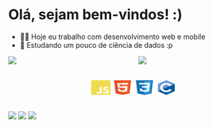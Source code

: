 # Olá, sejam bem-vindos! :)

- 👨‍💻 Hoje eu trabalho com desenvolvimento web e mobile
- 🌱 Estudando um pouco de ciência de dados :p

<div style="display: flex; justify-content: space-between;">
  <a href="https://github.com/coqzieiro" style="flex-basis: 48%;">
    <img height="145em" src="https://github-readme-stats.vercel.app/api?username=coqzieiro&show_icons=true&theme=dracula&include_all_commits=true&count_private=true"/>
  </a>
  <a href="https://github.com/coqzieiro" style="flex-basis: 48%;">
    <img height="145em" src="https://github-readme-stats.vercel.app/api/top-langs/?username=coqzieiro&layout=compact&langs_count=16&theme=dracula"/>
  </a>
</div>

##

<div style="margin-top: 20px;">
  <p style="text-align: center;">
    <img alt="Felipe-Js" height="30" width="40" src="https://raw.githubusercontent.com/devicons/devicon/master/icons/javascript/javascript-plain.svg">
    <img alt="Felipe-HTML" height="30" width="40" src="https://raw.githubusercontent.com/devicons/devicon/master/icons/html5/html5-original.svg">
    <img alt="Felipe-CSS" height="30" width="40" src="https://raw.githubusercontent.com/devicons/devicon/master/icons/css3/css3-original.svg">
    <img alt="Felipe-Csharp" height="30" width="40" src="https://raw.githubusercontent.com/devicons/devicon/master/icons/c/c-original.svg">  
  </p>
</div>

  ##
 
<div> 
  <a href="https://www.instagram.com/felipecoqz_/" target="_blank"><img src="https://img.shields.io/badge/-Instagram-%23E4405F?style=for-the-badge&logo=instagram&logoColor=white" target="_blank"></a>
  <a href = "mailto:felipe.coqueiro@usp.br"><img src="https://img.shields.io/badge/-Gmail-%23333?style=for-the-badge&logo=gmail&logoColor=white" target="_blank"></a>
  <a href="https://www.linkedin.com/in/felipe-da-costa-coqueiro-713406227/" target="_blank"><img src="https://img.shields.io/badge/-LinkedIn-%230077B5?style=for-the-badge&logo=linkedin&logoColor=white" target="_blank"></a> 
</div>

##
